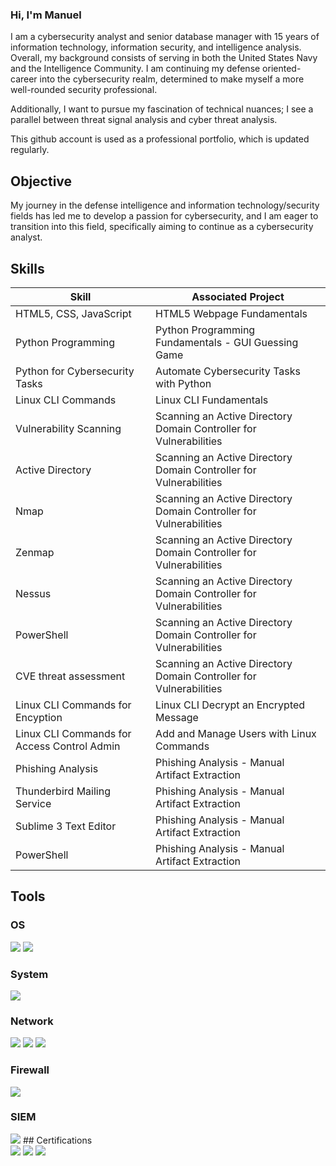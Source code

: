 ### Hi, I'm Manuel

I am a cybersecurity analyst and senior database manager with 15 years of information technology, information security, and intelligence analysis. Overall, my background consists of serving in both the United States Navy and the Intelligence Community. I am continuing my defense oriented-career into the cybersecurity realm, determined to make myself a more well-rounded security professional. 

Additionally, I want to pursue my fascination of technical nuances; I see a parallel between threat signal analysis and cyber threat analysis.

This github account is used as a professional portfolio, which is updated regularly.
## Objective

My journey in the defense intelligence and information technology/security fields has led me to develop a passion for cybersecurity, and I am eager to transition into this field, specifically aiming to continue as a cybersecurity analyst.

## Skills
| Skill                                               | Associated Project                                               |
|-----------------------------------------------------|------------------------------------------------------------------|
|HTML5, CSS, JavaScript                               |HTML5 Webpage Fundamentals                                        |
|Python Programming                                   |Python Programming Fundamentals - GUI Guessing Game               |
|Python for Cybersecurity Tasks                       |Automate Cybersecurity Tasks with Python                          |
|Linux CLI Commands                                   |Linux CLI Fundamentals                                            |
|Vulnerability Scanning                               |Scanning an Active Directory Domain Controller for Vulnerabilities|
|Active Directory                                     |Scanning an Active Directory Domain Controller for Vulnerabilities|
|Nmap                                                 |Scanning an Active Directory Domain Controller for Vulnerabilities|
|Zenmap                                               |Scanning an Active Directory Domain Controller for Vulnerabilities|
|Nessus                                               |Scanning an Active Directory Domain Controller for Vulnerabilities|               
|PowerShell                                           |Scanning an Active Directory Domain Controller for Vulnerabilities|
|CVE threat assessment                                |Scanning an Active Directory Domain Controller for Vulnerabilities|
|Linux CLI Commands for Encyption                     |Linux CLI Decrypt an Encrypted Message                            |
|Linux CLI Commands for Access Control Admin          |Add and Manage Users with Linux Commands                          |
|Phishing Analysis                                    |Phishing Analysis - Manual Artifact Extraction                    |
|Thunderbird Mailing Service                          |Phishing Analysis - Manual Artifact Extraction                    |
|Sublime 3 Text Editor                                |Phishing Analysis - Manual Artifact Extraction                    |
|PowerShell                                           |Phishing Analysis - Manual Artifact Extraction                    |


## Tools

### OS
<img src="https://img.shields.io/badge/-Windows-0078D6?&style=for-the-badge&logo=Windows&logoColor=lightblue" />
<img src="https://img.shields.io/badge/-Linux-FCC624?&style=for-the-badge&logo=Linux&logoColor=black" />

### System 
<img src="https://img.shields.io/badge/-PowerShell-5391FE?&style=for-the-badge&logo=PowerShell&logoColor=white" />

### Network
<img src="https://img.shields.io/badge/-Wireshark-1679A7?&style=for-the-badge&logo=Wireshark&logoColor=white" />
<img src="https://img.shields.io/badge/-Nmap-000000?&style=for-the-badge&logo=Nmap&logoColor=white" />
<img src="https://img.shields.io/badge/-Zenmap-000000?&style=for-the-badge&logo=Zenmap&logoColor=white" />

### Firewall
<img src="https://img.shields.io/badge/-pfSense-00A4EF?&style=for-the-badge&logo=pfSense&logoColor=white" />

### SIEM
<img src="https://img.shields.io/badge/-Splunk-FF0000?&style=for-the-badge&logo=Splunk&logoColor=white" />
## Certifications
<div>
<img src="https://img.shields.io/badge/-Security%2B-FF0000?&style=for-the-badge&logo=CompTIA&logoColor=white" />
<img src="https://img.shields.io/badge/-CEH-006400?&style=for-the-badge&logo=EC&logoColor=white" />
<img src="https://img.shields.io/badge/-Google%20Cybersecurity%20Professional%20Certificate-FFAE42?&style=for-the-badge&logo=Google&logoColor=white" />
</div>
<!--
**DominCyber/DominCyber** is a ✨ _special_ ✨ repository because its `README.md` (this file) appears on your GitHub profile.


